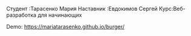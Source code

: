 Студент :Тарасенко Мария 
Наставник :Евдокимов Сергей 
Курс:Веб-разработка для начинающих

Demo:   https://mariatarasenko.github.io/burger/
